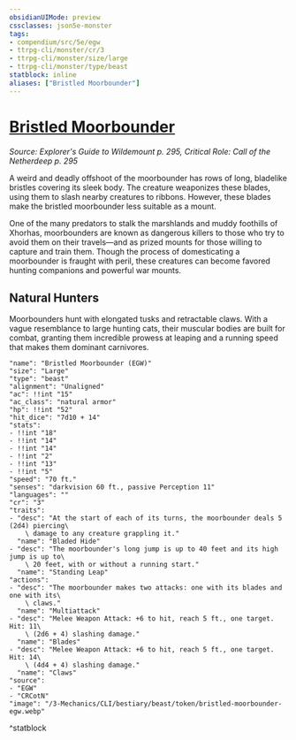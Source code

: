 ```yaml
---
obsidianUIMode: preview
cssclasses: json5e-monster
tags:
- compendium/src/5e/egw
- ttrpg-cli/monster/cr/3
- ttrpg-cli/monster/size/large
- ttrpg-cli/monster/type/beast
statblock: inline
aliases: ["Bristled Moorbounder"]
---
```

# [Bristled Moorbounder](3-Mechanics\CLI\bestiary\beast/bristled-moorbounder-egw.md)
*Source: Explorer's Guide to Wildemount p. 295, Critical Role: Call of the Netherdeep p. 295*  

A weird and deadly offshoot of the moorbounder has rows of long, bladelike bristles covering its sleek body. The creature weaponizes these blades, using them to slash nearby creatures to ribbons. However, these blades make the bristled moorbounder less suitable as a mount.

One of the many predators to stalk the marshlands and muddy foothills of Xhorhas, moorbounders are known as dangerous killers to those who try to avoid them on their travels—and as prized mounts for those willing to capture and train them. Though the process of domesticating a moorbounder is fraught with peril, these creatures can become favored hunting companions and powerful war mounts.

## Natural Hunters

Moorbounders hunt with elongated tusks and retractable claws. With a vague resemblance to large hunting cats, their muscular bodies are built for combat, granting them incredible prowess at leaping and a running speed that makes them dominant carnivores.

```statblock
"name": "Bristled Moorbounder (EGW)"
"size": "Large"
"type": "beast"
"alignment": "Unaligned"
"ac": !!int "15"
"ac_class": "natural armor"
"hp": !!int "52"
"hit_dice": "7d10 + 14"
"stats":
- !!int "18"
- !!int "14"
- !!int "14"
- !!int "2"
- !!int "13"
- !!int "5"
"speed": "70 ft."
"senses": "darkvision 60 ft., passive Perception 11"
"languages": ""
"cr": "3"
"traits":
- "desc": "At the start of each of its turns, the moorbounder deals 5 (2d4) piercing\
    \ damage to any creature grappling it."
  "name": "Bladed Hide"
- "desc": "The moorbounder's long jump is up to 40 feet and its high jump is up to\
    \ 20 feet, with or without a running start."
  "name": "Standing Leap"
"actions":
- "desc": "The moorbounder makes two attacks: one with its blades and one with its\
    \ claws."
  "name": "Multiattack"
- "desc": "Melee Weapon Attack: +6 to hit, reach 5 ft., one target. Hit: 11\
    \ (2d6 + 4) slashing damage."
  "name": "Blades"
- "desc": "Melee Weapon Attack: +6 to hit, reach 5 ft., one target. Hit: 14\
    \ (4d4 + 4) slashing damage."
  "name": "Claws"
"source":
- "EGW"
- "CRCotN"
"image": "/3-Mechanics/CLI/bestiary/beast/token/bristled-moorbounder-egw.webp"
```
^statblock